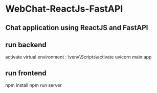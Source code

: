 # WebChat-ReactJs-FastAPI

## Chat application using ReactJS and FastAPI

## run backend
activate virtual environment : \venv\Scripts\activate
uvicorn main:app
## run frontend
npm install
npm run server
